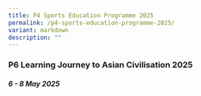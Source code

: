 ```yaml
---
title: P4 Sports Education Programme 2025
permalink: /p4-sports-education-programme-2025/
variant: markdown
description: ""
---
```

### **P6 Learning Journey to Asian Civilisation 2025**

##### 6 - 8 May 2025